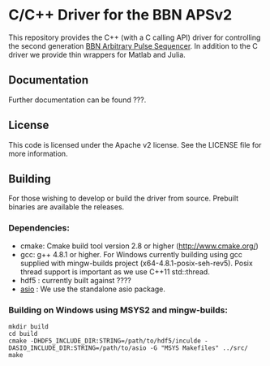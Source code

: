 C/C++ Driver for the BBN APSv2
===============================

This repository provides the C++ (with a C calling API) driver for controlling the second generation [BBN Arbitrary Pulse Sequencer](http://quantum.bbn.com/tools/aps).  In addition to the C driver we provide thin wrappers for Matlab and Julia.  

Documentation
-------------
Further documentation can be found ???.

License
-------------
This code is licensed under the Apache v2 license.  See the LICENSE file for more information.

Building
------------
For those wishing to develop or build the driver from source. Prebuilt binaries are available the releases.

### Dependencies:

* cmake: Cmake build tool version 2.8 or higher (http://www.cmake.org/)
* gcc: g++ 4.8.1 or higher. For Windows currently building using gcc supplied with mingw-builds project (x64-4.8.1-posix-seh-rev5).  Posix thread support is important as we use C++11 std::thread. 
* hdf5 : currently built against ????
* [asio](http://think-async.com/) : We use the standalone asio package. 

### Building on Windows using MSYS2 and mingw-builds:

```
mkdir build
cd build
cmake -DHDF5_INCLUDE_DIR:STRING=/path/to/hdf5/inculde -DASIO_INCLUDE_DIR:STRING=/path/to/asio -G "MSYS Makefiles" ../src/
make
```

